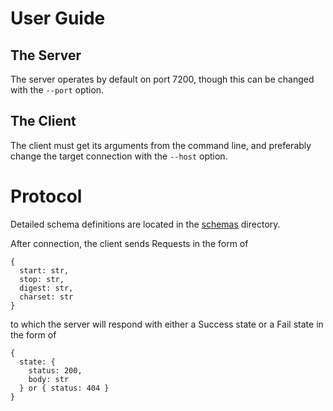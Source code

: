 # User Guide

## The Server

The server operates by default on port 7200, though this can be changed with the `--port` option.

## The Client

The client must get its arguments from the command line, and preferably change the target connection with the `--host` option.

# Protocol

Detailed schema definitions are located in the [schemas](/schemas) directory.

After connection, the client sends Requests in the form of
```
{
  start: str,
  stop: str,
  digest: str,
  charset: str
}
```
to which the server will respond with either a Success state or a Fail state in the form of
```
{
  state: {
    status: 200,
    body: str
  } or { status: 404 }
}